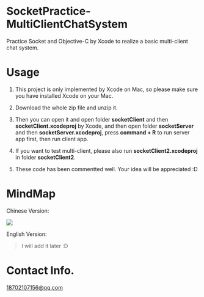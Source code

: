 # SocketPractice-MultiClientChatSystem

Practice Socket and Objective-C by Xcode to realize a basic multi-client chat system.

# Usage

1. This project is only implemented by Xcode on Mac, so please make sure you have installed Xcode on your Mac.

2. Download the whole zip file and unzip it.

3. Then you can open it and open folder **socketClient** and then  **socketClient.xcodeproj** by Xcode, and then open folder  **socketServer** and then **socketServer.xcodeproj**, press **command + R** to run server app first, then run client app. 

4. If you want to test multi-client, please also run **socketClient2.xcodeproj** in folder **socketClient2**.

5. These code has been commentted well. Your idea will be appreciated :D

# MindMap

Chinese Version:

![](https://ww2.sinaimg.cn/large/006tKfTcgw1fbf0zps0eaj31kw0xathj.jpg)

English Version:

> I will add it later :D

# Contact Info.

18702107156@qq.com
